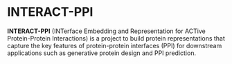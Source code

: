 # INTERACT-PPI

**INTERACT-PPI** (INTerface Embedding and Representation for ACTive Protein-Protein Interactions) is a project to build protein representations that capture the key features of protein-protein interfaces (PPI) for downstream applications such as generative protein design and PPI prediction.

<!-- A sophisticated diagram that denotes the project schematics for this project overview-->
